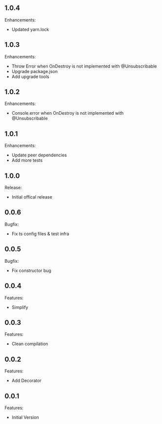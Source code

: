 ## 1.0.4

Enhancements:
* Updated yarn.lock

## 1.0.3

Enhancements:

* Throw Error when OnDestroy is not implemented with @Unsubscribable
* Upgrade package.json
* Add upgrade tools

## 1.0.2

Enhancements:

* Console.error when OnDestroy is not implemented with @Unsubscribable

## 1.0.1

Enhancements:

* Update peer dependencies
* Add more tests

## 1.0.0

Release:

* Initial offical release

## 0.0.6

Bugfix:

* Fix ts config files & test infra

## 0.0.5

Bugfix:

* Fix constructor bug

## 0.0.4

Features:

* Simplify

## 0.0.3

Features:

* Clean compilation

## 0.0.2

Features:

* Add Decorator

## 0.0.1

Features:

* Initial Version
